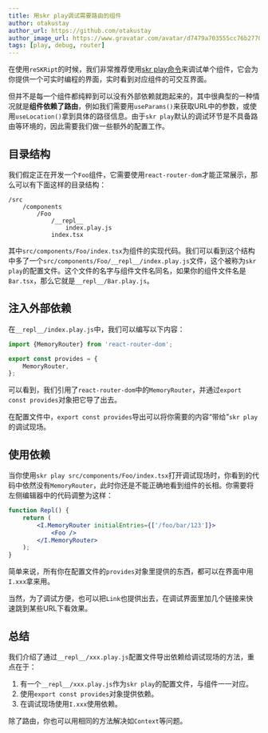 ```yaml
---
title: 用skr play调试需要路由的组件
author: otakustay
author_url: https://github.com/otakustay
author_image_url: https://www.gravatar.com/avatar/d7479a703555cc76b277040e5be9b8ca
tags: [play, debug, router]
---
```


在使用`reSKRipt`的时候，我们非常推荐使用[skr play命令](https://ecomfe.github.io/reskript/docs/advanced/debug-component)来调试单个组件，它会为你提供一个可实时编程的界面，实时看到对应组件的可交互界面。

但并不是每一个组件都纯粹到可以没有外部依赖就跑起来的，其中很典型的一种情况就是**组件依赖了路由**，例如我们需要用`useParams()`来获取URL中的参数，或使用`useLocation()`拿到具体的路径信息。由于`skr play`默认的调试环节是不具备路由等环境的，因此需要我们做一些额外的配置工作。

## 目录结构

我们假定正在开发一个`Foo`组件，它需要使用`react-router-dom`才能正常展示，那么可以有下面这样的目录结构：

```
/src
    /components
        /Foo
            /__repl__
                index.play.js
            index.tsx
```

其中`src/components/Foo/index.tsx`为组件的实现代码。我们可以看到这个结构中多了一个`src/components/Foo/__repl__/index.play.js`文件，这个被称为`skr play`的配置文件。这个文件的名字与组件文件名同名，如果你的组件文件名是`Bar.tsx`，那么它就是`__repl__/Bar.play.js`。

## 注入外部依赖

在`__repl__/index.play.js`中，我们可以编写以下内容：

```js
import {MemoryRouter} from 'react-router-dom';

export const provides = {
    MemoryRouter,
};
```

可以看到，我们引用了`react-router-dom`中的`MemoryRouter`，并通过`export const provides`对象把它导了出去。

在配置文件中，`export const provides`导出可以将你需要的内容“带给”`skr play`的调试现场。

## 使用依赖

当你使用`skr play src/components/Foo/index.tsx`打开调试现场时，你看到的代码中依然没有`MemoryRouter`，此时你还是不能正确地看到组件的长相。你需要将左侧编辑器中的代码调整为这样：

```jsx
function Repl() {
    return (
        <I.MemoryRouter initialEntries={['/foo/bar/123']}>
            <Foo />
        </I.MemoryRouter>
    );
}
```

简单来说，所有你在配置文件的`provides`对象里提供的东西，都可以在界面中用`I.xxx`拿来用。

当然，为了调试方便，也可以把`Link`也提供出去，在调试界面里加几个链接来快速跳到某些URL下看效果。

## 总结

我们介绍了通过`__repl__/xxx.play.js`配置文件导出依赖给调试现场的方法，重点在于：

1. 有一个`__repl__/xxx.play.js`作为`skr play`的配置文件，与组件一一对应。
2. 使用`export const provides`对象提供依赖。
3. 在调试现场使用`I.xxx`使用依赖。

除了路由，你也可以用相同的方法解决如`Context`等问题。
